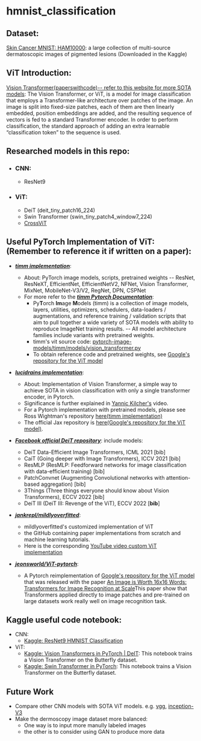 # hmnist_classification

## Dataset:
[Skin Cancer MNIST: HAM10000](https://www.kaggle.com/datasets/kmader/skin-cancer-mnist-ham10000): a large collection of multi-source dermatoscopic images of pigmented lesions (Downloaded in the Kaggle)

## ViT Introduction:
[Vision Transformer(paperswithcode)-- refer to this website for more SOTA models](https://paperswithcode.com/method/vision-transformer): The Vision Transformer, or ViT, is a model for image classification that employs a Transformer-like architecture over patches of the image. An image is split into fixed-size patches, each of them are then linearly embedded, position embeddings are added, and the resulting sequence of vectors is fed to a standard Transformer encoder. In order to perform classification, the standard approach of adding an extra learnable “classification token” to the sequence is used.

## Researched models in this repo:
- ### CNN:
  - ResNet9
- ### ViT:
  - DeiT (deit_tiny_patch16_224)
  - Swin Transformer (swin_tiny_patch4_window7_224)
  - [CrossViT](https://github.com/rishikksh20/CrossViT-pytorch)

## Useful PyTorch Implementation of ViT:(Remember to reference it if written on a paper):

  - ***[timm implementation](https://github.com/rwightman/pytorch-image-models)***:
    - About: PyTorch image models, scripts, pretrained weights -- ResNet, ResNeXT, EfficientNet, EfficientNetV2, NFNet, Vision Transformer, MixNet, MobileNet-V3/V2, RegNet, DPN, CSPNet 
    - For more refer to the ***[timm Pytorch Documentation](https://rwightman.github.io/pytorch-image-models/)***:
      - Py**T**orch **Im**age **M**odels (timm) is a collection of image models, layers, utilities, optimizers, schedulers, data-loaders / augmentations, and reference training / validation scripts that aim to pull together a wide variety of SOTA models with ability to reproduce ImageNet training results. -- All model architecture families include variants with pretrained weights.
      - timm's vit source code: [pytorch-image-models/timm/models/vision_transformer.py](https://github.com/rwightman/pytorch-image-models/blob/master/timm/models/vision_transformer.py)
      - To obtain reference code and pretrained weights, see [Google's repository for the ViT model](https://github.com/google-research/vision_transformer)

  - ***[lucidrains implementation](https://github.com/lucidrains/vit-pytorch)***:

    - About: Implementation of Vision Transformer, a simple way to achieve SOTA in vision classification with only a single transformer encoder, in Pytorch.
    - Significance is further explained in [Yannic Kilcher's](https://www.youtube.com/watch?v=TrdevFK_am4) video.
    - For a Pytorch implementation with pretrained models, please see Ross Wightman's repository [here(timm implementation)](https://github.com/rwightman/pytorch-image-models)
    - The official Jax repository is [here(Google's repository for the ViT model)](https://github.com/google-research/vision_transformer).

  - ***[Facebook official DeiT repository](https://github.com/facebookresearch/deit)***: 
    include models:
    - DeiT Data-Efficient Image Transformers, ICML 2021 [bib]
    - CaiT (Going deeper with Image Transformers), ICCV 2021 [bib]
    - ResMLP (ResMLP: Feedforward networks for image classification with data-efficient training) [bib]
    - PatchConvnet (Augmenting Convolutional networks with attention-based aggregation) [bib]
    - 3Things (Three things everyone should know about Vision Transformers), ECCV 2022 [bib]
    - DeiT III (DeiT III: Revenge of the ViT), ECCV 2022 [**bib**]
  
  - ***[jankrepl/mildlyoverfitted](https://github.com/jankrepl/mildlyoverfitted)***: 
    - mildlyoverfitted's customized implementation of ViT
    - the GitHub containing paper implementations from scratch and machine learning tutorials. 
    - Here is the corresponding [YouTube video custom ViT implementation](https://www.youtube.com/watch?v=ovB0ddFtzzA&ab_channel=mildlyoverfitted)
  
  - ***[jeonsworld/ViT-pytorch](https://github.com/jeonsworld/ViT-pytorch)***:
    - A Pytorch reimplementation of [Google's repository for the ViT model](https://github.com/google-research/vision_transformer) that was released with the paper [An Image is Worth 16x16 Words: Transformers for Image Recognition at Scale](https://arxiv.org/abs/2010.11929)This paper show that Transformers applied directly to image patches and pre-trained on large datasets work really well on image recognition task.

## Kaggle useful code notebook:
  - CNN:
    - [Kaggle: ResNet9 HMNIST Classification](https://www.kaggle.com/code/sidharthsinha/resnet9-hmnist-classification)
  - ViT:
    - [Kaggle: Vision Transformers in PyTorch | DeIT](https://www.kaggle.com/code/pdochannel/vision-transformers-in-pytorch-deit/notebook?scriptVersionId=85324242): This notebook trains a Vision Transformer on the Butterfly dataset.
    - [Kaggle: Swin Transformer in PyTorch](https://www.kaggle.com/code/pdochannel/swin-transformer-in-pytorch/notebook): This notebook trains a Vision Transformer on the Butterfly dataset.

## Future Work
- Compare other CNN models with SOTA ViT models. e.g. [vgg](https://paperswithcode.com/method/vgg), [inception-V3](https://arxiv.org/abs/1512.00567)
- Make the dermoscopy image dataset more balanced:
  - One way is to input more manully labeled images
  - the other is to consider using GAN to produce more data